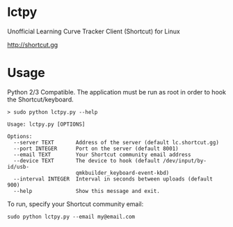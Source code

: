 # lctpy

Unofficial Learning Curve Tracker Client (Shortcut) for Linux

http://shortcut.gg

# Usage

Python 2/3 Compatible.
The application must be run as root in order to hook the Shortcut/keyboard.

```
> sudo python lctpy.py --help

Usage: lctpy.py [OPTIONS]

Options:
  --server TEXT       Address of the server (default lc.shortcut.gg)
  --port INTEGER      Port on the server (default 8001)
  --email TEXT        Your Shortcut community email address
  --device TEXT       The device to hook (default /dev/input/by-id/usb-
                      qmkbuilder_keyboard-event-kbd)
  --interval INTEGER  Interval in seconds between uploads (default 900)
  --help              Show this message and exit.

```

To run, specify your Shortcut community email:
```
sudo python lctpy.py --email my@email.com
```
